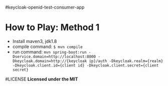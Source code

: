 #keycloak-openid-test-consumer-app

# How to Play: Method 1
* Install maven3, jdk1.8
* compile command: `$ mvn compile`
* run command: `mvn spring-boot:run -Dservice.domain=http://localhost:8000 -Dkeycloak.domain=http://{keycloak ip}/auth -Dkeycloak.realm={realm} -Dkeycloak.client.id={client id} -Dkeycloak.client.secret={client secret}`

#LICENSE
**Licensed under the MIT**
